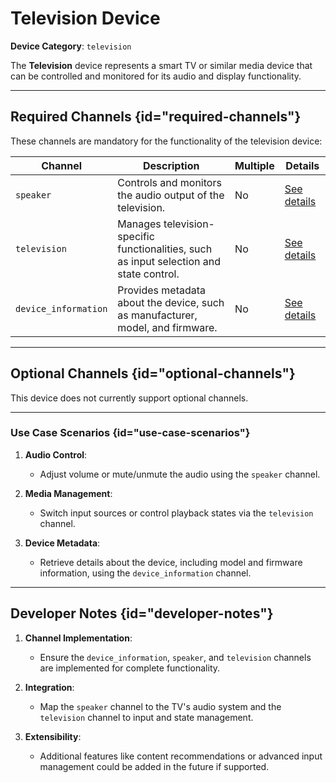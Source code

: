 # Television Device

**Device Category**: `television`

The **Television** device represents a smart TV or similar media device that can be controlled and
monitored for its audio and display functionality.

---

## Required Channels {id="required-channels"}

These channels are mandatory for the functionality of the television device:

| **Channel**          | **Description**                                                                         | **Multiple** | **Details**                                |
|----------------------|-----------------------------------------------------------------------------------------|--------------|--------------------------------------------|
| `speaker`            | Controls and monitors the audio output of the television.                               | No           | [See details](SpeakerChannel.md)           |
| `television`         | Manages television-specific functionalities, such as input selection and state control. | No           | [See details](TelevisionChannel.md)        |
| `device_information` | Provides metadata about the device, such as manufacturer, model, and firmware.          | No           | [See details](DeviceInformationChannel.md) |

---

## Optional Channels {id="optional-channels"}

This device does not currently support optional channels.

---

### Use Case Scenarios {id="use-case-scenarios"}

1. **Audio Control**:
    - Adjust volume or mute/unmute the audio using the `speaker` channel.

2. **Media Management**:
    - Switch input sources or control playback states via the `television` channel.

3. **Device Metadata**:
    - Retrieve details about the device, including model and firmware information, using the `device_information` channel.

---

## Developer Notes {id="developer-notes"}

1. **Channel Implementation**:
    - Ensure the `device_information`, `speaker`, and `television` channels are implemented for complete functionality.

2. **Integration**:
    - Map the `speaker` channel to the TV's audio system and the `television` channel to input and state management.

3. **Extensibility**:
    - Additional features like content recommendations or advanced input management could be added in the future if supported.

